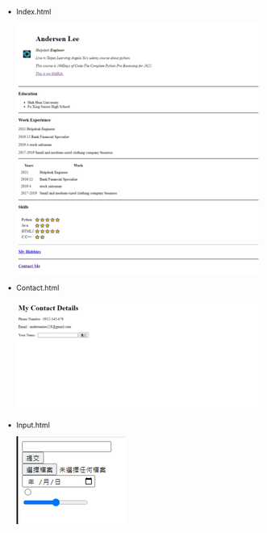 - Index.html

  ![image](https://github.com/sivelll/day-42-Intermediate-HTML/blob/main/index_html.png)

- Contact.html

  ![image](https://github.com/sivelll/day-42-Intermediate-HTML/blob/main/contact_html.png)

- Input.html

  ![image](https://github.com/sivelll/day-42-Intermediate-HTML/blob/main/input_html.png)
